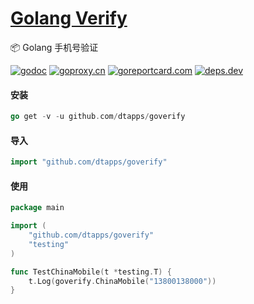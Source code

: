<h1>
<a href="https://www.dtapp.net/">Golang Verify</a>
</h1>

📦 Golang 手机号验证

[comment]: <> (go)
[![godoc](https://pkg.go.dev/badge/github.com/dtapps/goverify?status.svg)](https://pkg.go.dev/github.com/dtapps/goverify)
[![goproxy.cn](https://goproxy.cn/stats/github.com/dtapps/goverify/badges/download-count.svg)](https://goproxy.cn/stats/github.com/dtapps/goverify)
[![goreportcard.com](https://goreportcard.com/badge/github.com/dtapps/goverify    )](https://goreportcard.com/report/github.com/dtapps/goverify)
[![deps.dev](https://img.shields.io/badge/deps-go-red.svg)](https://deps.dev/go/github.com%2Fdtapps%2Fgoverify)

#### 安装

```go
go get -v -u github.com/dtapps/goverify
```

#### 导入

```go
import "github.com/dtapps/goverify"
```

#### 使用

```go
package main

import (
	"github.com/dtapps/goverify"
	"testing"
)

func TestChinaMobile(t *testing.T) {
	t.Log(goverify.ChinaMobile("13800138000"))
}
```

